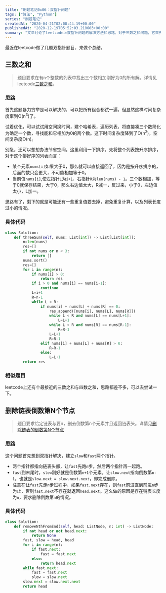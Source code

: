 ```yaml
---
title: "刷题笔记0x06：双指针问题"
tags: ["算法", "Python"]
series: "刷题笔记"
createdAt: "2020-04-21T02:00:44.19+00:00"
publishedAt: "2020-12-19T05:52:03.210603+00:00"
summary: "文章讨论了leetcode上双指针问题的解决方法和思路。对于三数之和问题，它首先介绍了暴力穷举和用哈希表换时间的方法，然后介绍了利用排序和双指针降低时间复杂度的方法以及一些需要注意的细节。接着，文章介绍了删除链表倒数第N个节点问题的解决方法，它首先介绍了两个指针跑的过程，然后介绍了注意链表长度为n，要求删除倒数第n的情况。最后，文章还提到了两个相似的题目：最接近的三数之和与四数之和。"
---
```


最近在leetcode做了几题双指针题目，来做个总结。

## 三数之和

> 题目要求在有n个整数的列表中找出三个数相加刚好为0的所有解。详情见leetcode[三数之和](https://leetcode-cn.com/problems/3sum/)。

### 思路
首先这题暴力穷举是可以解决的，可以把所有组合都试一遍，但显然这样时间复杂度窜到O(n<sup>3</sup>)了。

试着优化，可以试试用空间换时间，建个哈希表，遍历列表，将直接凑三个数简化为确定一个数，寻找能和它相加为0的两个数。这下时间复杂度降到了O(n<sup>2</sup>)，空间复杂度O(n)。

别急，还可以想想办法节省空间。这里利用一下排序。先将整个列表按升序排序，对于这个排好序的列表而言：

- 某个元素`nums[i]`如果大于0，那么就可以直接返回了，因为是按升序排序的，后面的数只会更大，不可能相加等于0。
- 当前值`nums[i]`,使左指针`L`为`i+1`，右指针`R`为`len(nums) - 1`。三个数相加，等于0就保存结果，大于0，那么右边值太大，R减一，反过来，小于0，左边值太小，L加一。

思路有了，剩下的就是可能还有一些重复值要去掉，避免重复计算，以及列表长度过小的情况。

### 具体代码

```python
class Solution:
    def threeSum(self, nums: List[int]) -> List[List[int]]:
        n=len(nums)
        res=[]
        if not nums or n < 3:
            return []
        nums.sort()
        res=[]
        for i in range(n):
            if nums[i] > 0:
                return res
            if i > 0 and nums[i] == nums[i-1]:
                continue
            L=i+1
            R=n-1
            while L < R:
                if nums[i] + nums[L] + nums[R] == 0:
                    res.append([nums[i], nums[L], nums[R]])
                    while L < R and nums[L] == nums[L+1]:
                        L=L+1
                    while L < R and nums[R] == nums[R-1]:
                        R=R-1
                    L=L+1
                    R=R-1
                elif nums[i] + nums[L] + nums[R] > 0:
                    R=R-1
                else:
                    L=L+1
        return res
```
### 相似题目

leetcode上还有个最接近的三数之和与四数之和，思路都差不多，可以去尝试一下。

## 删除链表倒数第N个节点

> 题目要求给定链表与要n，删去倒数第n个元素并且返回链表头。详情见[删除链表的倒数第N个节点](https://leetcode-cn.com/problems/remove-nth-node-from-end-of-list/)

### 思路

这个问题首先想到双指针解决，建立`slow`和`fast`两个指针。

- 两个指针都指向链表头部，让`fast`先跑`n`步，然后两个指针再一起跑。
- `fast`到末尾时，`slow`刚好就是倒数第`n+1`个元素。让`slow.next`指向倒数第`n-1`，也就是`slow.next = slow.next.next`，即完成删除。
- 注意在让`fast`先走`n`步过程中，如果`fast.next`存在，则`fast`前进直到前进`n`步为止，否则`fast.next`不存在就返回`head.next`。这么做的原因是存在链表长度为`n`，要求删除倒数第`n`的情况。

### 具体代码

```python
class Solution:
    def removeNthFromEnd(self, head: ListNode, n: int) -> ListNode:
        if not head or not head.next:
            return None
        fast, slow = head, head
        for i in range(n):
            if fast.next:
                fast = fast.next
            else:
                return head.next
        while fast.next:
            fast = fast.next
            slow = slow.next
        slow.next = slow.next.next
        return head
```
